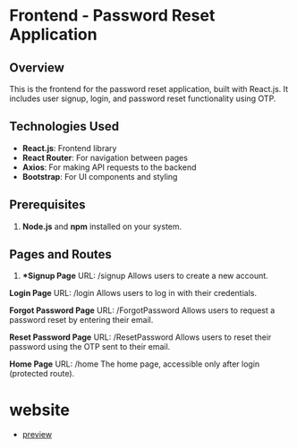# Frontend - Password Reset Application

## Overview

This is the frontend for the password reset application, built with React.js. It includes user signup, login, and password reset functionality using OTP.

## Technologies Used

- **React.js**: Frontend library
- **React Router**: For navigation between pages
- **Axios**: For making API requests to the backend
- **Bootstrap**: For UI components and styling

## Prerequisites

1. **Node.js** and **npm** installed on your system.

## Pages and Routes

1. **\*Signup Page**
   URL: /signup
   Allows users to create a new account.

**Login Page**
URL: /login
Allows users to log in with their credentials.

**Forgot Password Page**
URL: /ForgotPassword
Allows users to request a password reset by entering their email.

**Reset Password Page**
URL: /ResetPassword
Allows users to reset their password using the OTP sent to their email.

**Home Page**
URL: /home
The home page, accessible only after login (protected route).

# website

- [preview](https://auth-passwordreset.netlify.app/login)
